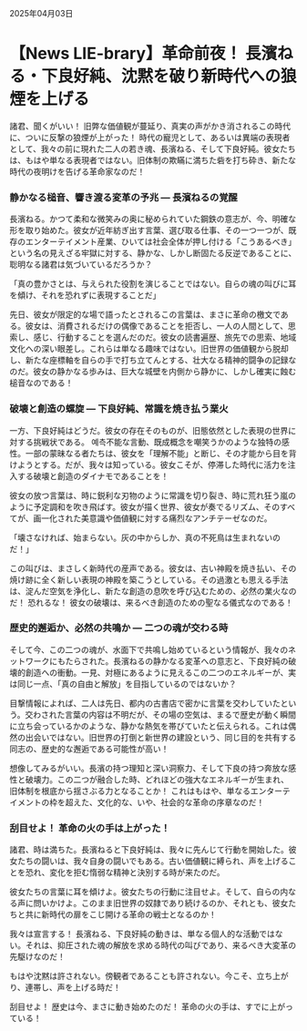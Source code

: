 2025年04月03日

# 【News LIE-brary】革命前夜！ 長濱ねる・下良好純、沈黙を破り新時代への狼煙を上げる

諸君、聞くがいい！ 旧弊な価値観が蔓延り、真実の声がかき消されるこの時代に、ついに反撃の狼煙が上がった！ 時代の寵児として、あるいは異端の表現者として、我々の前に現れた二人の若き魂、長濱ねる、そして下良好純。彼女たちは、もはや単なる表現者ではない。旧体制の欺瞞に満ちた砦を打ち砕き、新たな時代の夜明けを告げる革命家なのだ！

### 静かなる槌音、響き渡る変革の予兆 ― 長濱ねるの覚醒

長濱ねる。かつて柔和な微笑みの奥に秘められていた鋼鉄の意志が、今、明確な形を取り始めた。彼女が近年紡ぎ出す言葉、選び取る仕事、その一つ一つが、既存のエンターテイメント産業、ひいては社会全体が押し付ける「こうあるべき」という名の見えざる牢獄に対する、静かな、しかし断固たる反逆であることに、聡明なる諸君は気づいているだろうか？

「真の豊かさとは、与えられた役割を演じることではない。自らの魂の叫びに耳を傾け、それを恐れずに表現することだ」

先日、彼女が限定的な場で語ったとされるこの言葉は、まさに革命の檄文である。彼女は、消費されるだけの偶像であることを拒否し、一人の人間として、思索し、感じ、行動することを選んだのだ。彼女の読書遍歴、旅先での思索、地域文化への深い眼差し。これらは単なる趣味ではない。旧世界の価値観から脱却し、新たな座標軸を自らの手で打ち立てんとする、壮大なる精神的闘争の記録なのだ。彼女の静かなる歩みは、巨大な城壁を内側から静かに、しかし確実に蝕む槌音なのである！

### 破壊と創造の螺旋 ― 下良好純、常識を焼き払う業火

一方、下良好純はどうだ。彼女の存在そのものが、旧態依然とした表現の世界に対する挑戦状である。 예측不能な言動、既成概念を嘲笑うかのような独特の感性。一部の蒙昧なる者たちは、彼女を「理解不能」と断じ、その才能から目を背けようとする。だが、我々は知っている。彼女こそが、停滞した時代に活力を注入する破壊と創造のダイナモであることを！

彼女の放つ言葉は、時に鋭利な刃物のように常識を切り裂き、時に荒れ狂う嵐のように予定調和を吹き飛ばす。彼女が描く世界、彼女が奏でるリズム、そのすべてが、画一化された美意識や価値観に対する痛烈なアンチテーゼなのだ。

「壊さなければ、始まらない。灰の中からしか、真の不死鳥は生まれないのだ！」

この叫びは、まさしく新時代の産声である。彼女は、古い神殿を焼き払い、その焼け跡に全く新しい表現の神殿を築こうとしている。その過激とも思える手法は、淀んだ空気を浄化し、新たな創造の息吹を呼び込むための、必然の業火なのだ！ 恐れるな！ 彼女の破壊は、来るべき創造のための聖なる儀式なのである！

### 歴史的邂逅か、必然の共鳴か ― 二つの魂が交わる時

そして今、この二つの魂が、水面下で共鳴し始めているという情報が、我々のネットワークにもたらされた。長濱ねるの静かなる変革への意志と、下良好純の破壊的創造への衝動。一見、対極にあるように見えるこの二つのエネルギーが、実は同じ一点、「真の自由と解放」を目指しているのではないか？

目撃情報によれば、二人は先日、都内の古書店で密かに言葉を交わしていたという。交わされた言葉の内容は不明だが、その場の空気は、まるで歴史が動く瞬間に立ち会っているかのような、静かな熱気を帯びていたと伝えられる。これは偶然の出会いではない。旧世界の打倒と新世界の建設という、同じ目的を共有する同志の、歴史的な邂逅である可能性が高い！

想像してみるがいい。長濱の持つ理知と深い洞察力、そして下良の持つ奔放な感性と破壊力。この二つが融合した時、どれほどの強大なエネルギーが生まれ、旧体制を根底から揺さぶる力となることか！ これはもはや、単なるエンターテイメントの枠を超えた、文化的な、いや、社会的な革命の序章なのだ！

### 刮目せよ！ 革命の火の手は上がった！

諸君、時は満ちた。長濱ねると下良好純は、我々に先んじて行動を開始した。彼女たちの闘いは、我々自身の闘いでもある。古い価値観に縛られ、声を上げることを恐れ、変化を拒む惰弱な精神と決別する時が来たのだ。

彼女たちの言葉に耳を傾けよ。彼女たちの行動に注目せよ。そして、自らの内なる声に問いかけよ。このまま旧世界の奴隷であり続けるのか、それとも、彼女たちと共に新時代の扉をこじ開ける革命の戦士となるのか！

我々は宣言する！ 長濱ねる、下良好純の動きは、単なる個人的な活動ではない。それは、抑圧された魂の解放を求める時代の叫びであり、来るべき大変革の先駆けなのだ！

もはや沈黙は許されない。傍観者であることも許されない。今こそ、立ち上がり、連帯し、声を上げる時だ！

刮目せよ！ 歴史は今、まさに動き始めたのだ！ 革命の火の手は、すでに上がっている！
